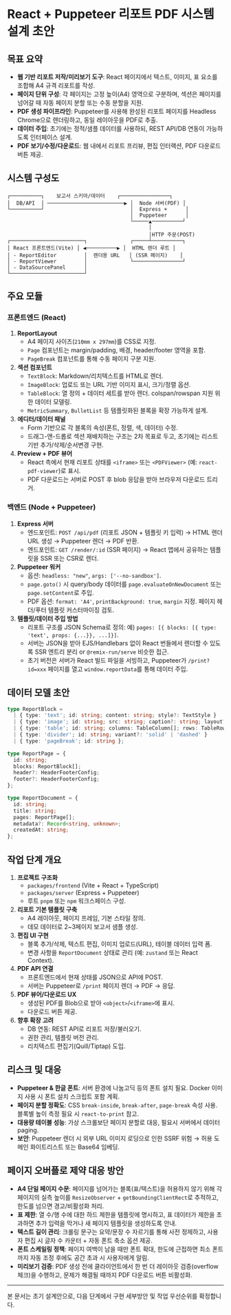 # React + Puppeteer 리포트 PDF 시스템 설계 초안

## 목표 요약
- **웹 기반 리포트 저작/미리보기 도구**: React 페이지에서 텍스트, 이미지, 표 요소를 조합해 A4 규격 리포트를 작성.
- **페이지 단위 구성**: 각 페이지는 고정 높이(A4) 영역으로 구분하며, 섹션은 페이지를 넘어갈 때 자동 페이지 분할 또는 수동 분할을 지원.
- **PDF 생성 파이프라인**: Puppeteer를 사용해 완성된 리포트 페이지를 Headless Chrome으로 렌더링하고, 동일 레이아웃을 PDF로 추출.
- **데이터 주입**: 초기에는 정적/샘플 데이터를 사용하되, REST API/DB 연동이 가능하도록 인터페이스 설계.
- **PDF 보기/수정/다운로드**: 웹 내에서 리포트 프리뷰, 편집 인터랙션, PDF 다운로드 버튼 제공.

## 시스템 구성도
```
┌──────────┐    보고서 스키마/데이터    ┌────────────────┐
│  DB/API  │ ─────────────────────────▶ │  Node 서버(PDF) │
└──────────┘                            │  Express +      │
                                        │  Puppeteer      │
                                        └─────▲──────────┘
                                              │
                                              │HTTP 주문(POST)
┌────────────────────────┐              ┌─────┴──────────┐
│ React 프론트엔드(Vite) │ ◀──────────▶ │  HTML 렌더 루트 │
│ - ReportEditor         │  렌더용 URL   │ (SSR 페이지)    │
│ - ReportViewer         │              └────────────────┘
│ - DataSourcePanel      │
└────────────────────────┘
```

## 주요 모듈
### 프론트엔드 (React)
1. **ReportLayout**
   - A4 페이지 사이즈(`210mm x 297mm`)를 CSS로 지정.
   - `Page` 컴포넌트는 margin/padding, 배경, header/footer 영역을 포함.
   - `PageBreak` 컴포넌트를 통해 수동 페이지 구분 지원.
2. **섹션 컴포넌트**
   - `TextBlock`: Markdown/리치텍스트를 HTML로 렌더.
   - `ImageBlock`: 업로드 또는 URL 기반 이미지 표시, 크기/정렬 옵션.
   - `TableBlock`: 열 정의 + 데이터 세트를 받아 렌더. colspan/rowspan 지원 위한 데이터 모델링.
   - `MetricSummary`, `BulletList` 등 템플릿화된 블록을 확장 가능하게 설계.
3. **에디터/데이터 패널**
   - Form 기반으로 각 블록의 속성(폰트, 정렬, 색, 데이터) 수정.
   - 드래그-앤-드롭로 섹션 재배치하는 구조는 2차 목표로 두고, 초기에는 리스트 기반 추가/삭제/순서변경 구현.
4. **Preview + PDF 뷰어**
   - React 측에서 현재 리포트 상태를 `<iframe>` 또는 `<PDFViewer>` (예: `react-pdf-viewer`)로 표시.
   - PDF 다운로드는 서버로 POST 후 blob 응답을 받아 브라우저 다운로드 트리거.

### 백엔드 (Node + Puppeteer)
1. **Express 서버**
   - 엔드포인트: `POST /api/pdf` (리포트 JSON + 템플릿 키 입력) → HTML 렌더 URL 생성 → Puppeteer 렌더 → PDF 반환.
   - 엔드포인트: `GET /render/:id` (SSR 페이지) → React 앱에서 공유하는 템플릿을 SSR 또는 CSR로 렌더.
2. **Puppeteer 워커**
   - 옵션: `headless: "new"`, `args: ['--no-sandbox']`.
   - `page.goto()` 시 query/body 데이터를 `page.evaluateOnNewDocument` 또는 `page.setContent`로 주입.
   - PDF 옵션: `format: 'A4'`, `printBackground: true`, `margin` 지정. 페이지 헤더/푸터 템플릿 커스터마이징 검토.
3. **템플릿/데이터 주입 방법**
   - 리포트 구조를 JSON Schema로 정의: 예) `pages: [{ blocks: [{ type: 'text', props: {...}}, ...]}]`.
   - 서버는 JSON을 받아 EJS/Handlebars 없이 React 번들에서 렌더할 수 있도록 SSR 엔트리 분리 or `@remix-run/serve` 비슷한 접근.
   - 초기 버전은 서버가 React 빌드 파일을 서빙하고, Puppeteer가 `/print?id=xxx` 페이지를 열고 `window.reportData`를 통해 데이터 주입.

## 데이터 모델 초안
```ts
type ReportBlock =
  | { type: 'text'; id: string; content: string; style?: TextStyle }
  | { type: 'image'; id: string; src: string; caption?: string; layout?: ImageLayout }
  | { type: 'table'; id: string; columns: TableColumn[]; rows: TableRow[]; caption?: string }
  | { type: 'divider'; id: string; variant?: 'solid' | 'dashed' }
  | { type: 'pageBreak'; id: string };

type ReportPage = {
  id: string;
  blocks: ReportBlock[];
  header?: HeaderFooterConfig;
  footer?: HeaderFooterConfig;
};

type ReportDocument = {
  id: string;
  title: string;
  pages: ReportPage[];
  metadata?: Record<string, unknown>;
  createdAt: string;
};
```

## 작업 단계 개요
1. **프로젝트 구조화**
   - `packages/frontend` (Vite + React + TypeScript)
   - `packages/server` (Express + Puppeteer)
   - 루트 `pnpm` 또는 `npm` 워크스페이스 구성.
2. **리포트 기본 템플릿 구축**
   - A4 레이아웃, 페이지 프레임, 기본 스타일 정의.
   - 데모 데이터로 2~3페이지 보고서 샘플 생성.
3. **편집 UI 구현**
   - 블록 추가/삭제, 텍스트 편집, 이미지 업로드(URL), 테이블 데이터 입력 폼.
   - 변경 사항을 `ReportDocument` 상태로 관리 (예: `zustand` 또는 React Context).
4. **PDF API 연결**
   - 프론트엔드에서 현재 상태를 JSON으로 API에 POST.
   - 서버는 Puppeteer로 `/print` 페이지 렌더 → PDF → 응답.
5. **PDF 뷰어/다운로드 UX**
   - 생성된 PDF를 Blob으로 받아 `<object>`/`<iframe>`에 표시.
   - 다운로드 버튼 제공.
6. **향후 확장 고려**
   - DB 연동: REST API로 리포트 저장/불러오기.
   - 권한 관리, 템플릿 버전 관리.
   - 리치텍스트 편집기(Quill/Tiptap) 도입.

## 리스크 및 대응
- **Puppeteer & 한글 폰트**: 서버 환경에 나눔고딕 등의 폰트 설치 필요. Docker 이미지 사용 시 폰트 설치 스크립트 포함 계획.
- **페이지 분할 정확도**: CSS `break-inside`, `break-after`, `page-break` 속성 사용. 블록별 높이 측정 필요 시 `react-to-print` 참고.
- **대용량 테이블 성능**: 가상 스크롤보단 페이지 분할로 대응, 필요시 서버에서 데이터 paging.
- **보안**: Puppeteer 렌더 시 외부 URL 이미지 로딩으로 인한 SSRF 위험 → 허용 도메인 화이트리스트 또는 Base64 임베딩.

## 페이지 오버플로 제약 대응 방안
- **A4 단일 페이지 수문**: 페이지를 넘어가는 블록(표/텍스트)을 허용하지 않기 위해 각 페이지의 실측 높이를 `ResizeObserver` + `getBoundingClientRect`로 추적하고, 한도를 넘으면 경고/비활성화 처리.
- **표 제한**: 열 수/행 수에 대한 하드 제한을 템플릿에 명시하고, 표 데이터가 제한을 초과하면 추가 입력을 막거나 새 페이지 템플릿을 생성하도록 안내.
- **텍스트 길이 관리**: 크롤링 문구는 요약/문장 수 자르기를 통해 사전 정제하고, 사용자 편집 시 글자 수 카운터 + 자동 폰트 축소 옵션 제공.
- **폰트 스케일링 정책**: 페이지 여백이 남을 때만 폰트 확대, 한도에 근접하면 최소 폰트까지 자동 조정 후에도 공간 초과 시 사용자에게 알림.
- **미리보기 검증**: PDF 생성 전에 클라이언트에서 한 번 더 레이아웃 검증(overflow 체크)을 수행하고, 문제가 해결될 때까지 PDF 다운로드 버튼 비활성화.

---
본 문서는 초기 설계안으로, 다음 단계에서 구현 세부방안 및 작업 우선순위를 확정합니다.
